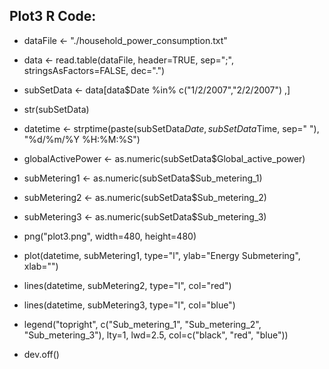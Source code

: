 ## Plot3 R Code:

* dataFile <- "./household_power_consumption.txt"
* data <- read.table(dataFile, header=TRUE, sep=";", stringsAsFactors=FALSE, dec=".")
* subSetData <- data[data$Date %in% c("1/2/2007","2/2/2007") ,]
* str(subSetData)
* datetime <- strptime(paste(subSetData$Date, subSetData$Time, sep=" "), "%d/%m/%Y %H:%M:%S") 
* globalActivePower <- as.numeric(subSetData$Global_active_power)
* subMetering1 <- as.numeric(subSetData$Sub_metering_1)
* subMetering2 <- as.numeric(subSetData$Sub_metering_2)
* subMetering3 <- as.numeric(subSetData$Sub_metering_3)

* png("plot3.png", width=480, height=480)
* plot(datetime, subMetering1, type="l", ylab="Energy Submetering", xlab="")
* lines(datetime, subMetering2, type="l", col="red")
* lines(datetime, subMetering3, type="l", col="blue")
* legend("topright", c("Sub_metering_1", "Sub_metering_2", "Sub_metering_3"), lty=1, lwd=2.5, col=c("black", "red", "blue"))
* dev.off()